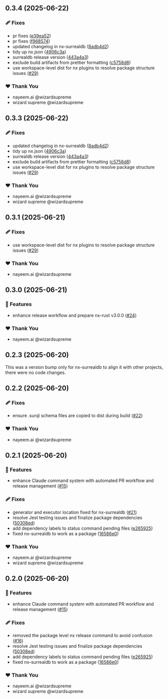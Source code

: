 ## 0.3.4 (2025-06-22)

### 🩹 Fixes

- pr fixes ([e39ea52](https://github.com/deepbrainspace/goodiebag/commit/e39ea52))
- pr fixes ([f968574](https://github.com/deepbrainspace/goodiebag/commit/f968574))
- updated changelog in nx-surrealdb ([8adb4d2](https://github.com/deepbrainspace/goodiebag/commit/8adb4d2))
- tidy up nx.json ([4906c3a](https://github.com/deepbrainspace/goodiebag/commit/4906c3a))
- surrealdb release version ([443a4a3](https://github.com/deepbrainspace/goodiebag/commit/443a4a3))
- exclude build artifacts from prettier formatting ([c5758d8](https://github.com/deepbrainspace/goodiebag/commit/c5758d8))
- use workspace-level dist for nx plugins to resolve package structure issues ([#29](https://github.com/deepbrainspace/goodiebag/pull/29))

### ❤️ Thank You

- nayeem.ai @wizardsupreme
- wizard supreme @wizardsupreme

## 0.3.3 (2025-06-22)

### 🩹 Fixes

- updated changelog in nx-surrealdb ([8adb4d2](https://github.com/deepbrainspace/goodiebag/commit/8adb4d2))
- tidy up nx.json ([4906c3a](https://github.com/deepbrainspace/goodiebag/commit/4906c3a))
- surrealdb release version ([443a4a3](https://github.com/deepbrainspace/goodiebag/commit/443a4a3))
- exclude build artifacts from prettier formatting ([c5758d8](https://github.com/deepbrainspace/goodiebag/commit/c5758d8))
- use workspace-level dist for nx plugins to resolve package structure issues ([#29](https://github.com/deepbrainspace/goodiebag/pull/29))

### ❤️ Thank You

- nayeem.ai @wizardsupreme
- wizard supreme @wizardsupreme


## 0.3.1 (2025-06-21)

### 🩹 Fixes

- use workspace-level dist for nx plugins to resolve package structure issues
  ([#29](https://github.com/deepbrainspace/goodiebag/pull/29))

### ❤️ Thank You

- nayeem.ai @wizardsupreme

## 0.3.0 (2025-06-21)

### 🚀 Features

- enhance release workflow and prepare nx-rust v3.0.0
  ([#24](https://github.com/deepbrainspace/goodiebag/pull/24))

### ❤️ Thank You

- nayeem.ai @wizardsupreme

## 0.2.3 (2025-06-20)

This was a version bump only for nx-surrealdb to align it with other projects,
there were no code changes.

## 0.2.2 (2025-06-20)

### 🩹 Fixes

- ensure .surql schema files are copied to dist during build
  ([#22](https://github.com/deepbrainspace/goodiebag/pull/22))

### ❤️ Thank You

- nayeem.ai @wizardsupreme

## 0.2.1 (2025-06-20)

### 🚀 Features

- enhance Claude command system with automated PR workflow and release
  management ([#15](https://github.com/deepbrainspace/goodiebag/pull/15))

### 🩹 Fixes

- generator and executor location fixed for nx-surrealdb
  ([#21](https://github.com/deepbrainspace/goodiebag/pull/21))
- resolve Jest testing issues and finalize package dependencies
  ([50308ed](https://github.com/deepbrainspace/goodiebag/commit/50308ed))
- add dependency labels to status command pending files
  ([e265925](https://github.com/deepbrainspace/goodiebag/commit/e265925))
- fixed nx-surrealdb to work as a package
  ([16586e0](https://github.com/deepbrainspace/goodiebag/commit/16586e0))

### ❤️ Thank You

- nayeem.ai @wizardsupreme
- wizard supreme @wizardsupreme

## 0.2.0 (2025-06-20)

### 🚀 Features

- enhance Claude command system with automated PR workflow and release
  management ([#15](https://github.com/deepbrainspace/goodiebag/pull/15))

### 🩹 Fixes

- removed the package level nx release command to avoid confusion
  ([#16](https://github.com/deepbrainspace/goodiebag/pull/16))
- resolve Jest testing issues and finalize package dependencies
  ([50308ed](https://github.com/deepbrainspace/goodiebag/commit/50308ed))
- add dependency labels to status command pending files
  ([e265925](https://github.com/deepbrainspace/goodiebag/commit/e265925))
- fixed nx-surrealdb to work as a package
  ([16586e0](https://github.com/deepbrainspace/goodiebag/commit/16586e0))

### ❤️ Thank You

- nayeem.ai @wizardsupreme
- wizard supreme @wizardsupreme
